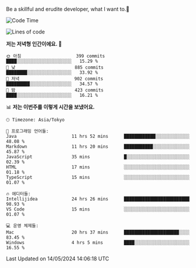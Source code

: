 Be a skillful and erudite developer, what I want to.👶

<!--START_SECTION:waka-->
![Code Time](http://img.shields.io/badge/Code%20Time-801%20hrs%2038%20mins-blue)

![Lines of code](https://img.shields.io/badge/%EC%A0%80%EB%8A%94%20%EC%97%AC%ED%83%9C%EA%B9%8C%EC%A7%80%20-1.7%20million%20%EC%A4%84%EC%9D%98%20%EC%BD%94%EB%93%9C%EB%A5%BC%20%EC%9E%91%EC%84%B1%ED%96%88%EC%96%B4%EC%9A%94.-blue)

**저는 저녁형 인간이에요. 🦉** 

```text
🌞 아침                     399 commits         ████░░░░░░░░░░░░░░░░░░░░░   15.29 % 
🌆 낮　                     885 commits         ████████░░░░░░░░░░░░░░░░░   33.92 % 
🌃 저녁                     902 commits         █████████░░░░░░░░░░░░░░░░   34.57 % 
🌙 밤　                     423 commits         ████░░░░░░░░░░░░░░░░░░░░░   16.21 % 
```


📊 **저는 이번주를 이렇게 시간을 보냈어요.** 

```text
🕑︎ Timezone: Asia/Tokyo

💬 프로그래밍 언어들: 
Java                     11 hrs 52 mins      ████████████░░░░░░░░░░░░░   48.08 % 
Markdown                 11 hrs 20 mins      ███████████░░░░░░░░░░░░░░   45.87 % 
JavaScript               35 mins             █░░░░░░░░░░░░░░░░░░░░░░░░   02.39 % 
HTML                     17 mins             ░░░░░░░░░░░░░░░░░░░░░░░░░   01.18 % 
TypeScript               15 mins             ░░░░░░░░░░░░░░░░░░░░░░░░░   01.07 % 

🔥 에디터들: 
Intellijidea             24 hrs 26 mins      █████████████████████████   98.93 % 
VS Code                  15 mins             ░░░░░░░░░░░░░░░░░░░░░░░░░   01.07 % 

💻 운영 체제들: 
Mac                      20 hrs 37 mins      █████████████████████░░░░   83.45 % 
Windows                  4 hrs 5 mins        ████░░░░░░░░░░░░░░░░░░░░░   16.55 % 
```


 Last Updated on 14/05/2024 14:06:18 UTC
<!--END_SECTION:waka-->
